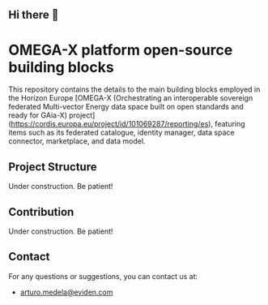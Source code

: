 ## Hi there 👋

<!--

**Here are some ideas to get you started:**

🙋‍♀️ A short introduction - what is your organization all about?
🌈 Contribution guidelines - how can the community get involved?
👩‍💻 Useful resources - where can the community find your docs? Is there anything else the community should know?
🍿 Fun facts - what does your team eat for breakfast?
🧙 Remember, you can do mighty things with the power of [Markdown](https://docs.github.com/github/writing-on-github/getting-started-with-writing-and-formatting-on-github/basic-writing-and-formatting-syntax)
-->
# OMEGA-X platform open-source building blocks
This repository contains the details to the main building blocks employed in the Horizon Europe [OMEGA-X (Orchestrating an interoperable sovereign federated Multi-vector Energy data space built on open standards 
and ready for GAia-X) project] (https://cordis.europa.eu/project/id/101069287/reporting/es), featuring items such as its federated catalogue, identity manager, data space connector, marketplace, and data model.
## Project Structure
Under construction. Be patient!
## Contribution
Under construction. Be patient!
## Contact
For any questions or suggestions, you can contact us at:
- arturo.medela@eviden.com
